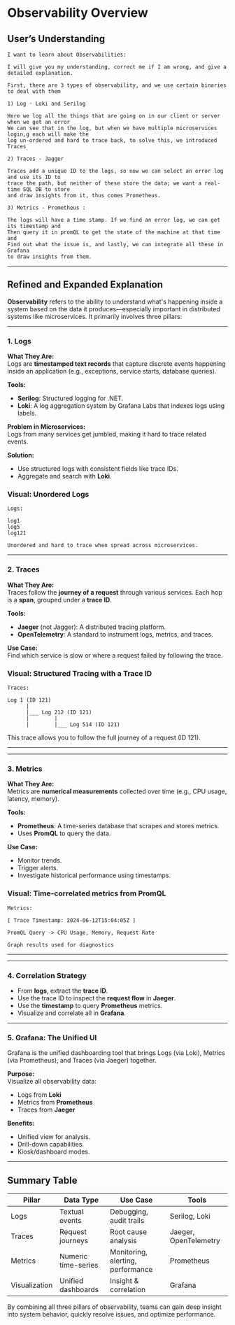 # Observability Overview

## User’s Understanding

```
I want to learn about Observabilities:

I will give you my understanding, correct me if I am wrong, and give a detailed explanation.

First, there are 3 types of observability, and we use certain binaries to deal with them

1) Log - Loki and Serilog

Here we log all the things that are going on in our client or server when we get an error
We can see that in the log, but when we have multiple microservices login,g each will make the
log un-ordered and hard to trace back, to solve this, we introduced Traces

2) Traces - Jagger

Traces add a unique ID to the logs, so now we can select an error log and use its ID to
trace the path, but neither of these store the data; we want a real-time SQL DB to store
and draw insights from it, thus comes Prometheus.

3) Metrics - Prometheus :

The logs will have a time stamp. If we find an error log, we can get its timestamp and
Then query it in promQL to get the state of the machine at that time and
Find out what the issue is, and lastly, we can integrate all these in Grafana
to draw insights from them.
```

---

## Refined and Expanded Explanation

**Observability** refers to the ability to understand what's happening inside a system based on the data it produces—especially important in distributed systems like microservices. It primarily involves three pillars:

---

### 1. Logs

**What They Are:**  
Logs are **timestamped text records** that capture discrete events happening inside an application (e.g., exceptions, service starts, database queries).

**Tools:**  
- **Serilog**: Structured logging for .NET.  
- **Loki**: A log aggregation system by Grafana Labs that indexes logs using labels.

**Problem in Microservices:**  
Logs from many services get jumbled, making it hard to trace related events.

**Solution:**  
- Use structured logs with consistent fields like trace IDs.  
- Aggregate and search with **Loki**.


### Visual: Unordered Logs

```
Logs:

log1
log5
log121

Unordered and hard to trace when spread across microservices.
```
---

### 2. Traces

**What They Are:**  
Traces follow the **journey of a request** through various services. Each hop is a **span**, grouped under a **trace ID**.

**Tools:**  
- **Jaeger** (not Jagger): A distributed tracing platform.  
- **OpenTelemetry**: A standard to instrument logs, metrics, and traces.

**Use Case:**  
Find which service is slow or where a request failed by following the trace.

### Visual: Structured Tracing with a Trace ID

```
Traces:

Log 1 (ID 121)
      |
      |___ Log 212 (ID 121)
      |        |
      |        |___ Log 514 (ID 121)
```

This trace allows you to follow the full journey of a request (ID 121).

---

---

### 3. Metrics

**What They Are:**  
Metrics are **numerical measurements** collected over time (e.g., CPU usage, latency, memory).

**Tools:**  
- **Prometheus**: A time-series database that scrapes and stores metrics.  
- Uses **PromQL** to query the data.

**Use Case:**  
- Monitor trends.  
- Trigger alerts.  
- Investigate historical performance using timestamps.

### Visual: Time-correlated metrics from PromQL

```
Metrics:

[ Trace Timestamp: 2024-06-12T15:04:05Z ]

PromQL Query -> CPU Usage, Memory, Request Rate

Graph results used for diagnostics
```

---

---

### 4. Correlation Strategy

- From **logs**, extract the **trace ID**.  
- Use the trace ID to inspect the **request flow** in **Jaeger**.  
- Use the **timestamp** to query **Prometheus** metrics.  
- Visualize and correlate all in **Grafana**.

---

### 5. Grafana: The Unified UI

Grafana is the unified dashboarding tool that brings Logs (via Loki), Metrics (via Prometheus), and Traces (via Jaeger) together.

**Purpose:**  
Visualize all observability data:  
- Logs from **Loki**  
- Metrics from **Prometheus**  
- Traces from **Jaeger**

**Benefits:**  
- Unified view for analysis.  
- Drill-down capabilities.  
- Kiosk/dashboard modes.

---

## Summary Table

| Pillar     | Data Type           | Use Case                        | Tools                      |
|------------|---------------------|----------------------------------|----------------------------|
| Logs       | Textual events      | Debugging, audit trails          | Serilog, Loki              |
| Traces     | Request journeys    | Root cause analysis              | Jaeger, OpenTelemetry      |
| Metrics    | Numeric time-series | Monitoring, alerting, performance| Prometheus                 |
| Visualization | Unified dashboards | Insight & correlation         | Grafana                    |



By combining all three pillars of observability, teams can gain deep insight into system behavior, quickly resolve issues, and optimize performance.
